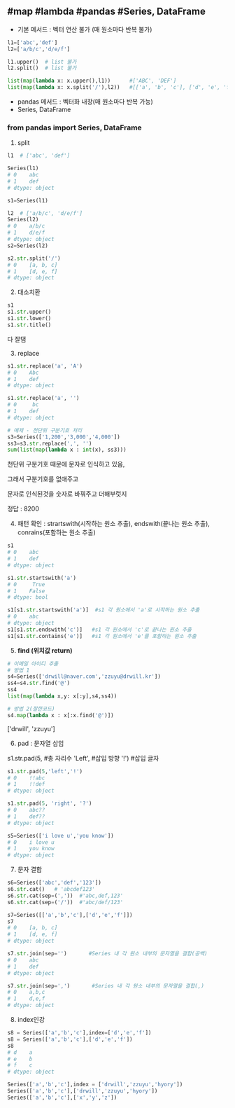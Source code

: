 ## #map #lambda #pandas #Series, DataFrame

- 기본 메서드 : 벡터 연산 불가 (매 원소마다 반복 불가)

```python
l1=['abc','def']
l2=['a/b/c','d/e/f']

l1.upper()  # list 불가
l2.split()  # list 불가

list(map(lambda x: x.upper(),l1))      #['ABC', 'DEF']
list(map(lambda x: x.split('/'),l2))   #[['a', 'b', 'c'], ['d', 'e', 'f']]
```

- pandas 메서드 : 벡터화 내장(매 원소마다 반복 가능)
- Series, DataFrame 



### from pandas import Series, DataFrame

1. split

```python
l1  # ['abc', 'def']

Series(l1)
# 0    abc
# 1    def
# dtype: object

s1=Series(l1)

l2  # ['a/b/c', 'd/e/f']
Series(l2)
# 0    a/b/c
# 1    d/e/f
# dtype: object
s2=Series(l2)

s2.str.split('/')
# 0    [a, b, c]
# 1    [d, e, f]
# dtype: object
```



2. 대소치환

```python
s1
s1.str.upper()
s1.str.lower()
s1.str.title()
```

다 잘댐



3. replace

```python
s1.str.replace('a', 'A')
# 0    Abc
# 1    def
# dtype: object

s1.str.replace('a', '')
# 0     bc
# 1    def
# dtype: object
```

```python
# 예제 - 천단위 구분기호 처리
s3=Series(['1,200','3,000','4,000'])
ss3=s3.str.replace(',', '')
sum(list(map(lambda x : int(x), ss3)))
```

천단위 구분기호 때문에 문자로 인식하고 있음, 

그래서 구분기호를 없애주고

문자로 인식된것을 숫자로 바꿔주고 더해부럿지

정답 : 8200



4. 패턴 확인 : strartswith(시작하는 원소 추출), endswith(끝나는 원소 추출), conrains(포함하는 원소 추출)

```python
s1
# 0    abc
# 1    def
# dtype: object

s1.str.startswith('a')
# 0     True
# 1    False
# dtype: bool

s1[s1.str.startswith('a')]  #s1 각 원소에서 'a'로 시작하는 원소 추출
# 0    abc
# dtype: object
s1[s1.str.endswith('c')]   #s1 각 원소에서 'c'로 끝나는 원소 추출
s1[s1.str.contains('e')]   #s1 각 원소에서 'e'를 포함하는 원소 추출
```

 

5. **find (위치값 return)**

```python
# 이메일 아이디 추출
# 방법 1
s4=Series(['drwill@naver.com','zzuyu@drwill.kr'])
ss4=s4.str.find('@')
ss4
list(map(lambda x,y: x[:y],s4,ss4))

# 방법 2(잘한코드)
s4.map(lambda x : x[:x.find('@')])
```

['drwill', 'zzuyu']



6. pad : 문자열 삽입

s1.str.pad(5,             #총 자리수
                   'Left',       #삽입 방향
         		  '!')            #삽입 글자

```python
s1.str.pad(5,'left','!')
# 0    !!abc
# 1    !!def
# dtype: object

s1.str.pad(5, 'right', '?')
# 0    abc??
# 1    def??
# dtype: object

s5=Series(['i love u','you know'])
# 0    i love u
# 1    you know
# dtype: object
```



7. 문자 결합

```python
s6=Series(['abc','def','123'])
s6.str.cat()   # 'abcdef123'
s6.str.cat(sep=(','))  #'abc,def,123'
s6.str.cat(sep=('/'))  #'abc/def/123'
```

```python
s7=Series([['a','b','c'],['d','e','f']])
s7
# 0    [a, b, c]
# 1    [d, e, f]
# dtype: object

s7.str.join(sep='')       #Series 내 각 원소 내부의 문자열을 결합(공백)
# 0    abc
# 1    def
# dtype: object

s7.str.join(sep=',')       #Series 내 각 원소 내부의 문자열을 결합(,)
# 0    a,b,c
# 1    d,e,f
# dtype: object
```



8. index인강

```python
s8 = Series(['a','b','c'],index=['d','e','f'])
s8 = Series(['a','b','c'],['d','e','f'])
s8
# d    a
# e    b
# f    c
# dtype: object

Series(['a','b','c'],index = ['drwill','zzuyu','hyory'])
Series(['a','b','c'],['drwill','zzuyu','hyory'])
Series(['a','b','c'],['x','y','z'])
```

